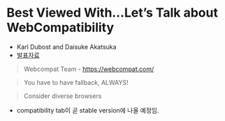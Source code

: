# Best Viewed With…Let’s Talk about WebCompatibility
- Karl Dubost and Daisuke Akatsuka
- [발표자료](https://www.youtube.com/watch?v=oeDiLb1SVl0&list=PLo3w8EB99pqLG7lTta4Ex0EjPdmnf7vD7&index=4)

> Webcompat Team - https://webcompat.com/

> You have to have fallback, ALWAYS!

> Consider diverse browsers

- compatibility tab이 곧 stable version에 나올 예정임.
